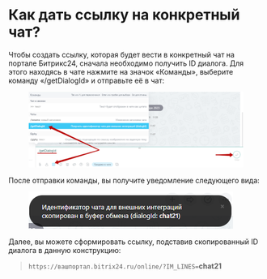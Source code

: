 # Как дать ссылку на конкретный чат?

Чтобы создать ссылку, которая будет вести в конкретный чат на портале Битрикс24, сначала необходимо получить ID диалога. Для этого находясь в чате нажмите на значок «Команды», выберите команду «/getDialogId» и отправьте её в чат:

<figure><img src="../../.gitbook/assets/image (960).png" alt=""><figcaption></figcaption></figure>

После отправки команды, вы получите уведомление следующего вида:

<figure><img src="../../.gitbook/assets/image (961).png" alt=""><figcaption></figcaption></figure>

Далее, вы можете сформировать ссылку, подставив скопированный ID диалога в данную конструкцию:

> `https://вашпортал.bitrix24.ru/online/?IM_LINES=`**chat21**
